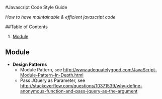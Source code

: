 #Javascript Code Style Guide

 *How to have maintainable & efficient javascript code*
 
##Table of Contents
  1. [Module](#module)
  
  
## Module
  - **Design Patterns**
    + Module Pattern, see http://www.adequatelygood.com/JavaScript-Module-Pattern-In-Depth.html
    + Pass JQuery as Parameter, see http://stackoverflow.com/questions/10371539/why-define-anonymous-function-and-pass-jquery-as-the-argument

